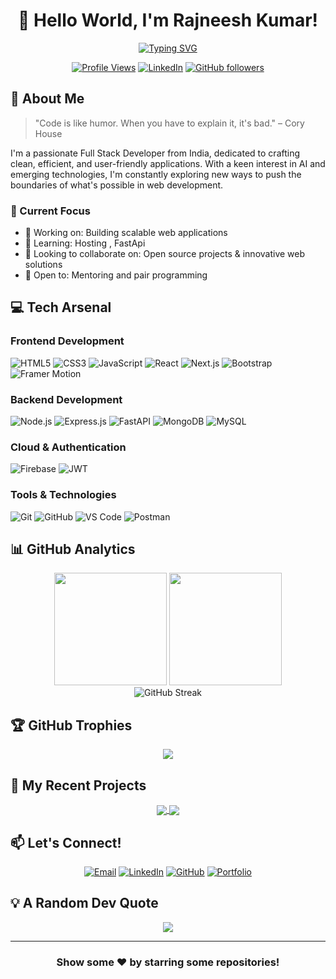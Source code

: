# <div align="center">👋 Hello World, I'm Rajneesh Kumar! 

<div align="center">
  
[![Typing SVG](https://readme-typing-svg.demolab.com?font=Fira+Code&duration=3000&pause=1000&color=36BCF7FF&center=true&vCenter=true&width=435&lines=Full+Stack+Developer;AI+Enthusiast;Open+Source+Contributor;Always+Learning)](https://git.io/typing-svg)

[![Profile Views](https://komarev.com/ghpvc/?username=Rajneesh2223&style=for-the-badge&color=blue)](https://github.com/Rajneesh2223)
[![LinkedIn](https://img.shields.io/badge/LinkedIn-Connect-blue?style=for-the-badge&logo=linkedin)](https://www.linkedin.com/in/rajneesh-kumar-740674211/)
[![GitHub followers](https://img.shields.io/github/followers/Rajneesh2223?style=for-the-badge&logo=github)](https://github.com/Rajneesh2223)

</div>

## 🚀 About Me

> "Code is like humor. When you have to explain it, it's bad." – Cory House

I'm a passionate Full Stack Developer from India, dedicated to crafting clean, efficient, and user-friendly applications. With a keen interest in AI and emerging technologies, I'm constantly exploring new ways to push the boundaries of what's possible in web development.

### 🎯 Current Focus
- 🔭 Working on: Building scalable web applications
- 🌱 Learning: Hosting , FastApi 
- 👯 Looking to collaborate on: Open source projects & innovative web solutions
- 🤝 Open to: Mentoring and pair programming

## 💻 Tech Arsenal

### Frontend Development
![HTML5](https://img.shields.io/badge/HTML5-E34F26?style=for-the-badge&logo=html5&logoColor=white)
![CSS3](https://img.shields.io/badge/CSS3-1572B6?style=for-the-badge&logo=css3&logoColor=white)
![JavaScript](https://img.shields.io/badge/JavaScript-F7DF1E?style=for-the-badge&logo=javascript&logoColor=black)
![React](https://img.shields.io/badge/React-20232A?style=for-the-badge&logo=react&logoColor=61DAFB)
![Next.js](https://img.shields.io/badge/Next.js-000000?style=for-the-badge&logo=nextdotjs&logoColor=white)
![Bootstrap](https://img.shields.io/badge/Bootstrap-7952B3?style=for-the-badge&logo=bootstrap&logoColor=white)
![Framer Motion](https://img.shields.io/badge/Framer_Motion-0055FF?style=for-the-badge&logo=framer&logoColor=white)

### Backend Development
![Node.js](https://img.shields.io/badge/Node.js-339933?style=for-the-badge&logo=nodedotjs&logoColor=white)
![Express.js](https://img.shields.io/badge/Express.js-000000?style=for-the-badge&logo=express&logoColor=white)
![FastAPI](https://img.shields.io/badge/FastAPI-009688?style=for-the-badge&logo=fastapi&logoColor=white)
![MongoDB](https://img.shields.io/badge/MongoDB-47A248?style=for-the-badge&logo=mongodb&logoColor=white)
![MySQL](https://img.shields.io/badge/MySQL-4479A1?style=for-the-badge&logo=mysql&logoColor=white)

### Cloud & Authentication
![Firebase](https://img.shields.io/badge/Firebase-FFCA28?style=for-the-badge&logo=firebase&logoColor=black)
![JWT](https://img.shields.io/badge/JWT-000000?style=for-the-badge&logo=JSON%20web%20tokens&logoColor=white)

### Tools & Technologies
![Git](https://img.shields.io/badge/Git-F05032?style=for-the-badge&logo=git&logoColor=white)
![GitHub](https://img.shields.io/badge/GitHub-181717?style=for-the-badge&logo=github&logoColor=white)
![VS Code](https://img.shields.io/badge/VS_Code-007ACC?style=for-the-badge&logo=visual-studio-code&logoColor=white)
![Postman](https://img.shields.io/badge/Postman-FF6C37?style=for-the-badge&logo=postman&logoColor=white)

## 📊 GitHub Analytics

<div align="center">
  <img height="180em" src="https://github-readme-stats.vercel.app/api?username=Rajneesh2223&show_icons=true&theme=tokyonight&include_all_commits=true&count_private=true"/>
  <img height="180em" src="https://github-readme-stats.vercel.app/api/top-langs/?username=Rajneesh2223&layout=compact&langs_count=8&theme=tokyonight"/>
</div>

<div align="center">
  <img src="https://github-readme-streak-stats.herokuapp.com/?user=Rajneesh2223&theme=tokyonight" alt="GitHub Streak"/>
</div>

## 🏆 GitHub Trophies
<div align="center">
  <img src="https://github-profile-trophy.vercel.app/?username=Rajneesh2223&theme=onestar&no-frame=true&column=7&margin-w=15&margin-h=15" />
</div>

## 🎨 My Recent Projects

<div align="center">
  <a href="https://github.com/Rajneesh2223/project1">
    <img align="center" src="https://github-readme-stats.vercel.app/api/pin/?username=Rajneesh2223&repo=project1&theme=tokyonight" />
  </a>
  <a href="https://github.com/Rajneesh2223/project2">
    <img align="center" src="https://github-readme-stats.vercel.app/api/pin/?username=Rajneesh2223&repo=project2&theme=tokyonight" />
  </a>
</div>

## 📫 Let's Connect!

<div align="center">
  
[![Email](https://img.shields.io/badge/Email-D14836?style=for-the-badge&logo=gmail&logoColor=white)](mailto:rajneeshkumar@example.com)
[![LinkedIn](https://img.shields.io/badge/LinkedIn-0077B5?style=for-the-badge&logo=linkedin&logoColor=white)](https://www.linkedin.com/in/rajneesh-kumar-740674211/)
[![GitHub](https://img.shields.io/badge/GitHub-100000?style=for-the-badge&logo=github&logoColor=white)](https://github.com/Rajneesh2223)
[![Portfolio](https://img.shields.io/badge/Portfolio-FF7139?style=for-the-badge&logo=Firefox-Browser&logoColor=white)](https://your-portfolio-url.com)

</div>

## 💡 A Random Dev Quote
<div align="center">

![](https://quotes-github-readme.vercel.app/api?type=horizontal&theme=tokyonight)

</div>

---
<div align="center">
  
### Show some ❤️ by starring some repositories!

</div>
